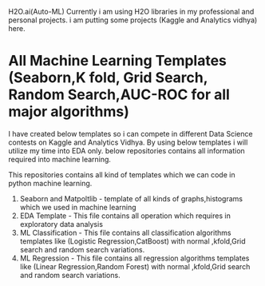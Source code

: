 H2O.ai(Auto-ML)
Currently i am using H2O libraries in my professional and personal projects. i am putting some projects (Kaggle and Analytics vidhya) here.


# All Machine Learning Templates (Seaborn,K fold, Grid Search, Random Search,AUC-ROC for all major algorithms)

I have created below templates so i can compete in different Data Science contests on Kaggle and Analytics Vidhya. By using below templates i will utilize my time into EDA only. below repositories contains all information required into machine learning.

This repositories contains all kind of templates which we can code in python machine learning. 

1. Seaborn and Matpoltlib  - template of all kinds of graphs,histograms which we used in machine learning
2. EDA Template - This file contains all operation which requires in exploratory data analysis
3. ML Classification - This file contains all classification algorithms templates like  (Logistic Regression,CatBoost) with                  normal ,kfold,Grid search and random search variations.
4. ML Regression  - This file contains all regression algorithms templates like  (Linear Regression,Random Forest) with                    normal ,kfold,Grid search and random search variations.
